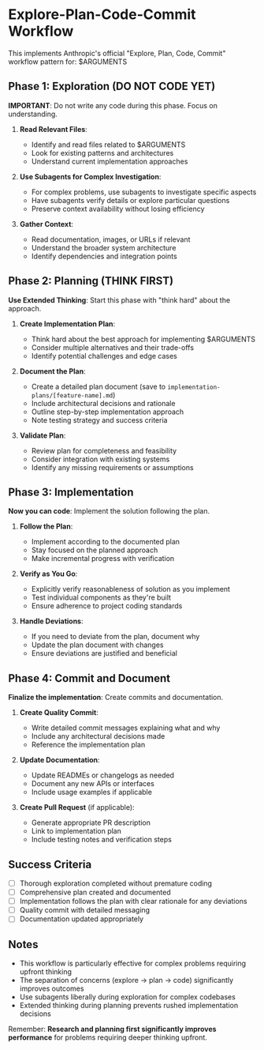# Explore-Plan-Code-Commit Workflow

This implements Anthropic's official "Explore, Plan, Code, Commit" workflow pattern for: $ARGUMENTS

## Phase 1: Exploration (DO NOT CODE YET)
**IMPORTANT**: Do not write any code during this phase. Focus on understanding.

1. **Read Relevant Files**: 
   - Identify and read files related to $ARGUMENTS
   - Look for existing patterns and architectures
   - Understand current implementation approaches

2. **Use Subagents for Complex Investigation**:
   - For complex problems, use subagents to investigate specific aspects
   - Have subagents verify details or explore particular questions
   - Preserve context availability without losing efficiency

3. **Gather Context**:
   - Read documentation, images, or URLs if relevant
   - Understand the broader system architecture
   - Identify dependencies and integration points

## Phase 2: Planning (THINK FIRST)
**Use Extended Thinking**: Start this phase with "think hard" about the approach.

1. **Create Implementation Plan**:
   - Think hard about the best approach for implementing $ARGUMENTS
   - Consider multiple alternatives and their trade-offs
   - Identify potential challenges and edge cases

2. **Document the Plan**:
   - Create a detailed plan document (save to `implementation-plans/[feature-name].md`)
   - Include architectural decisions and rationale
   - Outline step-by-step implementation approach
   - Note testing strategy and success criteria

3. **Validate Plan**:
   - Review plan for completeness and feasibility
   - Consider integration with existing systems
   - Identify any missing requirements or assumptions

## Phase 3: Implementation
**Now you can code**: Implement the solution following the plan.

1. **Follow the Plan**:
   - Implement according to the documented plan
   - Stay focused on the planned approach
   - Make incremental progress with verification

2. **Verify as You Go**:
   - Explicitly verify reasonableness of solution as you implement
   - Test individual components as they're built
   - Ensure adherence to project coding standards

3. **Handle Deviations**:
   - If you need to deviate from the plan, document why
   - Update the plan document with changes
   - Ensure deviations are justified and beneficial

## Phase 4: Commit and Document
**Finalize the implementation**: Create commits and documentation.

1. **Create Quality Commit**:
   - Write detailed commit messages explaining what and why
   - Include any architectural decisions made
   - Reference the implementation plan

2. **Update Documentation**:
   - Update READMEs or changelogs as needed
   - Document any new APIs or interfaces
   - Include usage examples if applicable

3. **Create Pull Request** (if applicable):
   - Generate appropriate PR description
   - Link to implementation plan
   - Include testing notes and verification steps

## Success Criteria
- [ ] Thorough exploration completed without premature coding
- [ ] Comprehensive plan created and documented
- [ ] Implementation follows the plan with clear rationale for any deviations
- [ ] Quality commit with detailed messaging
- [ ] Documentation updated appropriately

## Notes
- This workflow is particularly effective for complex problems requiring upfront thinking
- The separation of concerns (explore → plan → code) significantly improves outcomes
- Use subagents liberally during exploration for complex codebases
- Extended thinking during planning prevents rushed implementation decisions

Remember: **Research and planning first significantly improves performance** for problems requiring deeper thinking upfront.